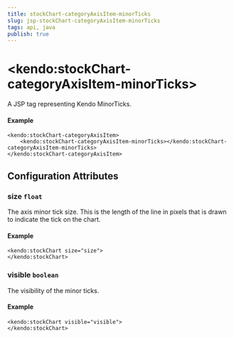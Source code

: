 ```yaml
---
title: stockChart-categoryAxisItem-minorTicks
slug: jsp-stockChart-categoryAxisItem-minorTicks
tags: api, java
publish: true
---
```


# \<kendo:stockChart-categoryAxisItem-minorTicks\>
A JSP tag representing Kendo MinorTicks.

#### Example
    <kendo:stockChart-categoryAxisItem>
        <kendo:stockChart-categoryAxisItem-minorTicks></kendo:stockChart-categoryAxisItem-minorTicks>
    </kendo:stockChart-categoryAxisItem>


## Configuration Attributes


### size `float`

The axis minor tick size. This is the length of the line in pixels that is drawn to indicate the tick
on the chart.

#### Example
    <kendo:stockChart size="size">
    </kendo:stockChart>



### visible `boolean`

The visibility of the minor ticks.

#### Example
    <kendo:stockChart visible="visible">
    </kendo:stockChart>


